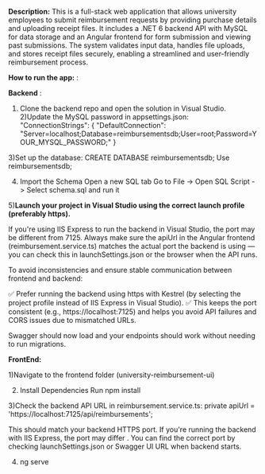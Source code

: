 **Description:**  This is a full-stack web application that allows university employees to submit reimbursement requests by providing purchase details and uploading receipt files. It includes a .NET 6 backend API with MySQL for data storage and an Angular frontend for form submission and viewing past submissions. The system validates input data, handles file uploads, and stores receipt files securely, enabling a streamlined and user-friendly reimbursement process.


**How to run the app:** : 


**Backend** :
1) Clone the backend repo and open the solution in Visual Studio.
2)Update the MySQL password in appsettings.json:
"ConnectionStrings": {
  "DefaultConnection": "Server=localhost;Database=reimbursementsdb;User=root;Password=YOUR_MYSQL_PASSWORD;"
}


3)Set up the database:
CREATE DATABASE reimbursementsdb;
Use reimbursementsdb;


4) Import the Schema
Open a new SQL tab
Go to File -> Open SQL Script -> Select schema.sql and run it


5)**Launch your project in Visual Studio using the correct launch profile (preferably https).**

   
If you're using IIS Express to run the backend in Visual Studio, the port may be different from 7125. Always make sure the apiUrl in the Angular frontend (reimbursement.service.ts) matches the actual port the backend is using — you can check this in launchSettings.json or the browser when the API runs.


To avoid inconsistencies and ensure stable communication between frontend and backend:

✅ Prefer running the backend using https with Kestrel (by selecting the project profile instead of IIS Express in Visual Studio).
✅ This keeps the port consistent (e.g., https://localhost:7125) and helps you avoid API failures and CORS issues due to mismatched URLs.


Swagger should now load and your endpoints should work without needing to run migrations.


**FrontEnd:**


1)Navigate to the frontend folder  (university-reimbursement-ui)


2) Install Dependencies 
Run npm install


3)Check the backend API URL in reimbursement.service.ts:
private apiUrl = 'https://localhost:7125/api/reimbursements';


This should match your backend HTTPS port.  If you're running the backend with IIS Express, the port may differ . 
You can find the correct port by checking launchSettings.json or Swagger UI URL when backend starts.


4) ng serve 








